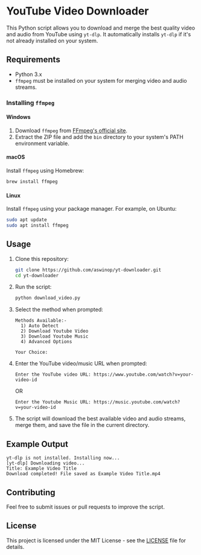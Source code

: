 
# YouTube Video Downloader

This Python script allows you to download and merge the best quality video and audio from YouTube using `yt-dlp`. It automatically installs `yt-dlp` if it's not already installed on your system.

## Requirements

- Python 3.x
- `ffmpeg` must be installed on your system for merging video and audio streams.

### Installing `ffmpeg`

#### Windows
1. Download `ffmpeg` from [FFmpeg's official site](https://ffmpeg.org/download.html).
2. Extract the ZIP file and add the `bin` directory to your system's PATH environment variable.

#### macOS
Install `ffmpeg` using Homebrew:
```bash
brew install ffmpeg
```

#### Linux
Install `ffmpeg` using your package manager. For example, on Ubuntu:
```bash
sudo apt update
sudo apt install ffmpeg
```

## Usage

1. Clone this repository:
   ```bash
   git clone https://github.com/aswinop/yt-downloader.git
   cd yt-downloader
   ```

2. Run the script:
   ```bash
   python download_video.py
   ```

3. Select the method when prompted:
   ```
   Methods Available:-
     1) Auto Detect
     2) Download Youtube Video
     3) Download Youtube Music
     4) Advanced Options

   Your Choice:
   ```

4. Enter the YouTube video/music URL when prompted:
   ```
   Enter the YouTube video URL: https://www.youtube.com/watch?v=your-video-id
   ```
   OR
   ```
   Enter the Youtube Music URL: https://music.youtube.com/watch?v=your-video-id
   ```

5. The script will download the best available video and audio streams, merge them, and save the file in the current directory.

## Example Output

```
yt-dlp is not installed. Installing now...
[yt-dlp] Downloading video...
Title: Example Video Title
Download completed! File saved as Example Video Title.mp4
```

## Contributing

Feel free to submit issues or pull requests to improve the script.

## License

This project is licensed under the MIT License - see the [LICENSE](LICENSE) file for details.
